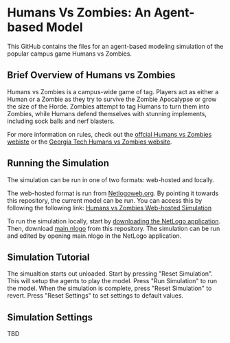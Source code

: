 # Humans Vs Zombies: An Agent-based Model
This GitHub contains the files for an agent-based modeling simulation of the popular campus game Humans vs Zombies. 

## Brief Overview of Humans vs Zombies

Humans vs Zombies is a campus-wide game of tag. Players act as either a Human or a Zombie as they try to survive the Zombie Apocalypse or grow the size of the Horde. Zombies attempt to tag Humans to turn them into Zombies, while Humans defend themselves with stunning implements, including sock balls and nerf blasters.

For more information on rules, check out the [offcial Humans vs Zombies webiste](https://humansvszombies.org/) or the [Georgia Tech Humans vs Zombies website](https://hvz.gatech.edu/rules/).

## Running the Simulation
The simulation can be run in one of two formats: web-hosted and locally.

The web-hosted format is run from [Netlogoweb.org](https://netlogoweb.org). By pointing it towards this repository, the current model can be run. You can access this by following the following link: [Humans vs Zombies Web-hosted Simulation](http://netlogoweb.org/web?https://raw.githubusercontent.com/ScottNealon/HumansVsZombies/master/main.nlogo)

To run the simulation locally, start by [downloading the NetLogo application](https://ccl.northwestern.edu/netlogo/download.shtml). Then, download [main.nlogo](https://github.com/ScottNealon/HumansVsZombies/blob/master/main.nlogo) from this repository. The simulation can be run and edited by opening main.nlogo in the NetLogo application.

## Simulation Tutorial

The simualtion starts out unloaded. Start by pressing "Reset Simulation". This will setup the agents to play the model. Press "Run Simulation" to run the model. When the simulation is complete, press "Reset Simulation" to revert. Press "Reset Settings" to set settings to default values.

## Simulation Settings
TBD
